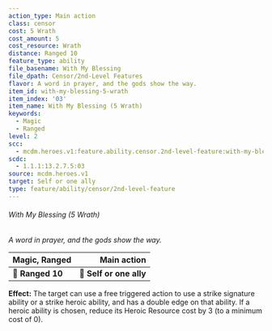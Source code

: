 ```yaml
---
action_type: Main action
class: censor
cost: 5 Wrath
cost_amount: 5
cost_resource: Wrath
distance: Ranged 10
feature_type: ability
file_basename: With My Blessing
file_dpath: Censor/2nd-Level Features
flavor: A word in prayer, and the gods show the way.
item_id: with-my-blessing-5-wrath
item_index: '03'
item_name: With My Blessing (5 Wrath)
keywords:
  - Magic
  - Ranged
level: 2
scc:
  - mcdm.heroes.v1:feature.ability.censor.2nd-level-feature:with-my-blessing-5-wrath
scdc:
  - 1.1.1:13.2.7.5:03
source: mcdm.heroes.v1
target: Self or one ally
type: feature/ability/censor/2nd-level-feature
---
```


###### With My Blessing (5 Wrath)

*A word in prayer, and the gods show the way.*

| **Magic, Ranged** |         **Main action** |
| ----------------- | ----------------------: |
| **📏 Ranged 10**  | **🎯 Self or one ally** |

**Effect:** The target can use a free triggered action to use a strike signature ability or a strike heroic ability, and has a double edge on that ability. If a heroic ability is chosen, reduce its Heroic Resource cost by 3 (to a minimum cost of 0).

